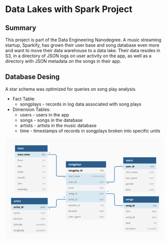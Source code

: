 # Data Lakes with Spark Project

## Summary
This project is part of the Data Engineering Nanodegree.
A music streaming startup, Sparkify, has grown their user base and song database even more and want to move their data warehouse to a data lake. Their data resides in S3, in a directory of JSON logs on user activity on the app, as well as a directory with JSON metadata on the songs in their app.

## Database Desing
A star schema was optimized for queries on song play analysis.
* Fact Table:
    - songplays - records in log data associated with song plays
* Dimension Tables:
    - users - users in the app
    - songs - songs in the database
    - artists - artists in the music database
    - time - timestamps of records in songplays broken into specific units

![](model.png)
    

